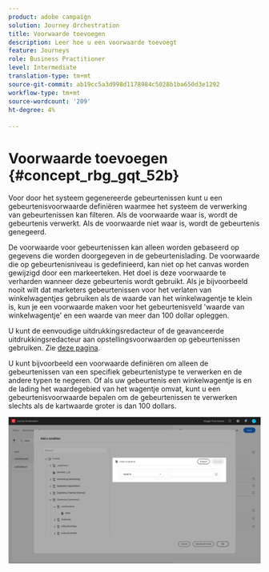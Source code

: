 ```yaml
---
product: adobe campaign
solution: Journey Orchestration
title: Voorwaarde toevoegen
description: Leer hoe u een voorwaarde toevoegt
feature: Journeys
role: Business Practitioner
level: Intermediate
translation-type: tm+mt
source-git-commit: ab19cc5a3d998d1178984c5028b1ba650d3e1292
workflow-type: tm+mt
source-wordcount: '209'
ht-degree: 4%

---
```




# Voorwaarde toevoegen {#concept_rbg_gqt_52b}

Voor door het systeem gegenereerde gebeurtenissen kunt u een gebeurtenisvoorwaarde definiëren waarmee het systeem de verwerking van gebeurtenissen kan filteren. Als de voorwaarde waar is, wordt de gebeurtenis verwerkt. Als de voorwaarde niet waar is, wordt de gebeurtenis genegeerd.

De voorwaarde voor gebeurtenissen kan alleen worden gebaseerd op gegevens die worden doorgegeven in de gebeurtenislading. De voorwaarde die op gebeurtenisniveau is gedefinieerd, kan niet op het canvas worden gewijzigd door een markeerteken. Het doel is deze voorwaarde te verharden wanneer deze gebeurtenis wordt gebruikt. Als je bijvoorbeeld nooit wilt dat marketers gebeurtenissen voor het verlaten van winkelwagentjes gebruiken als de waarde van het winkelwagentje te klein is, kun je een voorwaarde maken voor het gebeurtenisveld &#39;waarde van winkelwagentje&#39; en een waarde van meer dan 100 dollar opleggen.

U kunt de eenvoudige uitdrukkingsredacteur of de geavanceerde uitdrukkingsredacteur aan opstellingsvoorwaarden op gebeurtenissen gebruiken. Zie [deze pagina](../expression/expressionadvanced.md).

U kunt bijvoorbeeld een voorwaarde definiëren om alleen de gebeurtenissen van een specifiek gebeurtenistype te verwerken en de andere typen te negeren. Of als uw gebeurtenis een winkelwagentje is en de lading het waardegebied van het wagentje omvat, kunt u een gebeurtenisvoorwaarde bepalen om de gebeurtenissen te verwerken slechts als de kartwaarde groter is dan 100 dollars.

![](../assets/journey78.png)
